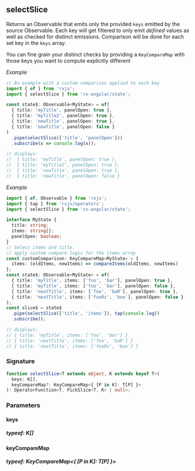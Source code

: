 ## selectSlice

Returns an Observable that emits only the provided `keys` emitted by the source Observable. Each key will get
filtered to only emit _defined_ values as well as checked for distinct emissions.
Comparison will be done for each set key in the `keys` array.

You can fine grain your distinct checks by providing a `KeyCompareMap` with those keys you want to compute
explicitly different

_Example_

```typescript
// An example with a custom comparison applied to each key
import { of } from 'rxjs';
import { selectSlice } from 'rx-angular/state';

const state$: Observable<MyState> = of(
  { title: 'myTitle', panelOpen: true },
  { title: 'myTitle2', panelOpen: true },
  { title: 'newTitle', panelOpen: true },
  { title: 'newTitle', panelOpen: false }
)
  .pipe(selectSlice(['title', 'panelOpen']))
  .subscribe(x => console.log(x));

// displays:
//  { title: 'myTitle', panelOpen: true },
//  { title: 'myTitle2', panelOpen: true },
//  { title: 'newTitle', panelOpen: true },
//  { title: 'newTitle', panelOpen: false }
```

_Example_

```typescript
import { of, Observable } from 'rxjs';
import { tap } from 'rxjs/operators';
import { selectSlice } from 'rx-angular/state';

interface MyState {
  title: string;
  items: string[];
  panelOpen: boolean;
}
// Select items and title.
// apply custom compare logic for the items array
const customComparison: KeyCompareMap<MyState> = {
  items: (oldItems, newItems) => compareItems(oldItems, newItems)
};
const state$: Observable<MyState> = of(
  { title: 'myTitle', items: ['foo', 'bar'], panelOpen: true },
  { title: 'myTitle', items: ['foo', 'bar'], panelOpen: false },
  { title: 'nextTitle', items: ['foo', 'baR'], panelOpen: true },
  { title: 'nextTitle', items: ['fooRz', 'boo'], panelOpen: false }
);
const slice$ = state$
  .pipe(selectSlice(['title', 'items']), tap(console.log))
  .subscribe();

// displays:
// { title: 'myTitle', items: ['foo', 'bar'] }
// { title: 'nextTitle', items: ['foo', 'baR'] }
// { title: 'nextTitle', items: ['fooRz', 'boo'] }
```

### Signature

```typescript
function selectSlice<T extends object, K extends keyof T>(
  keys: K[],
  keyCompareMap?: KeyCompareMap<{ [P in K]: T[P] }>
): OperatorFunction<T, PickSlice<T, K> | null>;
```

### Parameters

#### keys

##### typeof: K[]

#### keyCompareMap

##### typeof: KeyCompareMap&#60;{ [P in K]: T[P] }&#62;
